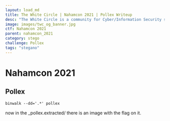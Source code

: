 ```yaml
---
layout: load_md
title: The White Circle | Nahamcon 2021 | Pollex Writeup
desc: "The White Circle is a community for Cyber/Information Security students, enthusiasts and professionals. You can discuss anything related to Security, share your knowledge with others, get help when you need it and proceed further in your journey with amazing people from all over the world."
image: images/twc_og_banner.jpg
ctf: Nahamcon 2021
parent: nahamcon_2021
category: stego
challenge: Pollex
tags: "stegano"
---
```


<h1 class="heading card-title white-text">Nahamcon 2021</h1>

## Pollex

```
binwalk --dd='.*' pollex
```
now in the _pollex.extracted/ there is an image with the flag on it.

